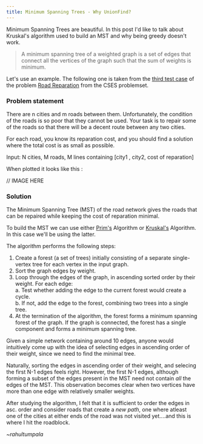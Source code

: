 ```yaml
---
title: Minimum Spanning Trees - Why UnionFind?
---
```


Minimum Spanning Trees are beautiful. In this post I'd like to talk about Kruskal's algorithm used to build an MST and why being greedy doesn't work.

> A minimum spanning tree of a weighted graph is a set of edges that connect all the vertices of the graph such that the sum of weights is minimum.

Let's use an example. The following one is taken from the [third test case](https://cses.fi/view/1/61f27db988c11add4cbc20fa796570475682d59fa75e3abf29677b9ede4a015d) of the problem [Road Reparation](https://cses.fi/problemset/task/1675) from the CSES problemset.

### Problem statement

There are n cities and m roads between them. Unfortunately, the condition of the roads is so poor that they cannot be used. Your task is to repair some of the roads so that there will be a decent route between any two cities.

For each road, you know its reparation cost, and you should find a solution where the total cost is as small as possible.

Input: N cities, M roads, M lines containing [city1 , city2, cost of reparation]


When plotted it looks like this :

// IMAGE HERE

### Solution

The Minimum Spanning Tree (MST) of the road network gives the roads that can be repaired while keeping the cost of reparation minimal.

To build the MST we can use either [Prim's](https://en.wikipedia.org/wiki/Prim%27s_algorithm) Algorithm or [Kruskal's](https://en.wikipedia.org/wiki/Kruskal%27s_algorithm) Algorithm. In this case we'll be using the latter.


The algorithm performs the following steps:

1. Create a forest (a set of trees) initially consisting of a separate single-vertex tree for each vertex in the input graph.
2. Sort the graph edges by weight.
3. Loop through the edges of the graph, in ascending sorted order by their weight. For each edge:  \
   a. Test whether adding the edge to the current forest would create a cycle.  \
   b. If not, add the edge to the forest, combining two trees into a single tree.
4. At the termination of the algorithm, the forest forms a minimum spanning forest of the graph. If the graph is connected, the forest has a single component and forms a minimum spanning tree.

Given a simple network containing around 10 edges, anyone would intuitively come up with the idea of selecting edges in ascending order of their weight, since we need to find the minimal tree.

Naturally, sorting the edges in ascending order of their weight, and selecing the first N-1 edges feels right. However, the first N-1 edges, although forming a subset of the edges present in the MST need not contain _all_ the edges of the MST. This observation becomes clear when two vertices have more than one edge with relatively smaller weights.

After studying the algorithm, I felt that it is sufficient to order the edges in asc. order and consider roads that create a _new path_, one where atleast one of the cities at either ends of the road was not visited yet....and this is where I hit the roadblock.



_~rahultumpala_